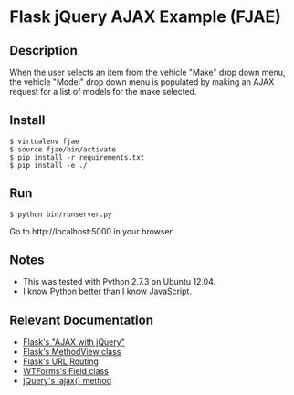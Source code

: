 Flask jQuery AJAX Example (FJAE)
================================

Description
-----------
When the user selects an item from the vehicle "Make" drop down menu,
the vehicle "Model" drop down menu is populated by making an AJAX
request for a list of models for the make selected.

Install
-------

    $ virtualenv fjae
    $ source fjae/bin/activate
    $ pip install -r requirements.txt
    $ pip install -e ./

Run
---

    $ python bin/runserver.py

Go to http://localhost:5000 in your browser

Notes
-----

 - This was tested with Python 2.7.3 on Ubuntu 12.04.
 - I know Python better than I know JavaScript.

Relevant Documentation
----------------------

 - [Flask's "AJAX with jQuery"](http://flask.pocoo.org/docs/patterns/jquery/)
 - [Flask's MethodView class](http://flask.pocoo.org/docs/views/#method-based-dispatching)
 - [Flask's URL Routing](http://flask.pocoo.org/docs/api/#url-route-registrations)
 - [WTForms's Field class](http://wtforms.simplecodes.com/docs/1.0.2/fields.html#the-field-base-class)
 - [jQuery's .ajax() method](http://api.jquery.com/jQuery.ajax/)
